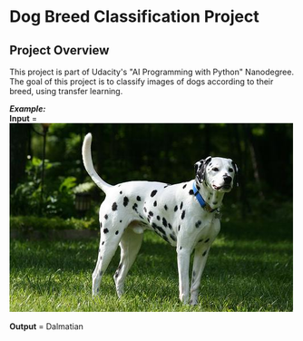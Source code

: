# Dog Breed Classification Project

## Project Overview

This project is part of Udacity's "AI Programming with Python" Nanodegree.  
The goal of this project is to classify images of dogs according to their breed, using transfer learning.

**_Example:_**  
**Input** =  
![Dalmatian](pet_images/Dalmatian_04017.jpg)

**Output** = Dalmatian
